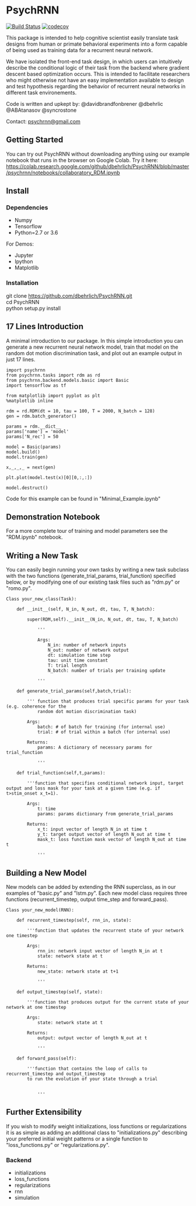 # PsychRNN
[![Build Status](https://api.travis-ci.com/murraylab/PsychRNN.svg?branch=master)](https://api.travis-ci.com/murraylab/PsychRNN)
[![codecov](https://codecov.io/gh/murraylab/PsychRNN/branch/master/graph/badge.svg)](https://codecov.io/gh/murraylab/PsychRNN)

This package is intended to help cognitive scientist easily translate task designs from human or primate behavioral experiments into a form capable of being used as training data for a recurrent neural network.


We have isolated the front-end task design, in which users can intuitively describe the conditional logic of their task from the backend where gradient descent based optimization occurs. This is intended to facilitate researchers who might otherwise not have an easy implementation available to design and test hypothesis regarding the behavior of recurrent neural networks in different task environements.


Code is written and upkept by: @davidbrandfonbrener @dbehrlic @ABAtanasov @syncrostone

Contact: psychrnn@gmail.com 

## Getting Started

You can try out PsychRNN without downloading anything using our example notebook that runs in the browser on Google Colab. Try it here: https://colab.research.google.com/github/dbehrlich/PsychRNN/blob/master/psychrnn/notebooks/collaboratory_RDM.ipynb

## Install

### Dependencies

- Numpy
- Tensorflow
- Python=2.7 or 3.6

For Demos:
- Jupyter
- Ipython
- Matplotlib

### Installation

git clone https://github.com/dbehrlich/PsychRNN.git  
cd PsychRNN   
python setup.py install

## 17 Lines Introduction

A minimal introduction to our package. In this simple introduction you can generate a new recurrent neural network model, train that model on the random dot motion discrimination task, and plot out an example output in just 17 lines.

	import psychrnn  
	from psychrnn.tasks import rdm as rd  
	from psychrnn.backend.models.basic import Basic  
	import tensorflow as tf  

	from matplotlib import pyplot as plt  
	%matplotlib inline

	rdm = rd.RDM(dt = 10, tau = 100, T = 2000, N_batch = 128)  
	gen = rdm.batch_generator()

	params = rdm.__dict__  
	params['name'] = 'model'  
	params['N_rec'] = 50  

	model = Basic(params)  
	model.build()  
	model.train(gen)

	x,_,_,_ = next(gen)

	plt.plot(model.test(x)[0][0,:,:])

	model.destruct()

Code for this example can be found in "Minimal_Example.ipynb"

## Demonstration Notebook

For a more complete tour of training and model parameters see the "RDM.ipynb" notebook.


## Writing a New Task

You can easily begin running your own tasks by writing a new task subclass with the two functions (generate_trial_params, trial_function) specified below, or by modifying one of our existing task files such as "rdm.py" or "romo.py".

	Class your_new_class(Task):

		def __init__(self, N_in, N_out, dt, tau, T, N_batch):

			super(RDM,self).__init__(N_in, N_out, dt, tau, T, N_batch)

				'''

				Args:
					N_in: number of network inputs
					N_out: number of network output
					dt: simulation time step
					tau: unit time constant
					T: trial length
					N_batch: number of trials per training update

				'''

		def generate_trial_params(self,batch,trial):

			''' function that produces trial specific params for your task (e.g. coherence for the 
				random dot motion discrimination task)

			Args:
				batch: # of batch for training (for internal use)
				trial: # of trial within a batch (for internal use)

			Returns:
				params: A dictionary of necessary params for trial_function

				'''

		def trial_function(self,t,params):

			'''function that specifies conditional network input, target output and loss mask for your task at a given time (e.g. if t>stim_onset x_t=1).

			Args:
				t: time
				params: params dictionary from generate_trial_params

			Returns:
				x_t: input vector of length N_in at time t
				y_t: target output vector of length N_out at time t
				mask_t: loss function mask vector of length N_out at time t

				'''

## Building a New Model


New models can be added by extending the RNN superclass, as in our examples of "basic.py" and "lstm.py". Each new model class requires three functions (recurrent_timestep, output time_step and forward_pass).

	Class your_new_model(RNN):

		def recurrent_timestep(self, rnn_in, state):

			'''function that updates the recurrent state of your network one timestep

			Args:
				rnn_in: network input vector of length N_in at t
				state: network state at t

			Returns:
				new_state: network state at t+1

				'''

		def output_timestep(self, state):

			'''function that produces output for the current state of your network at one timestep

			Args:
				state: network state at t

			Returns:
				output: output vector of length N_out at t

				'''

		def forward_pass(self):

			'''function that contains the loop of calls to recurrent_timestep and output_timestep
			to run the evolution of your state through a trial 


				'''


## Further Extensibility

If you wish to modify weight initializations, loss functions or regularizations it is as simple as adding an additional class to "initializations.py" describing your preferred initial weight patterns or a single function to "loss_functions.py" or "regularizations.py".

### Backend

- initializations
- loss_functions
- regularizations
- rnn
- simulation


